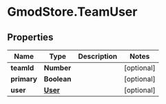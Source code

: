 # GmodStore.TeamUser

## Properties

Name | Type | Description | Notes
------------ | ------------- | ------------- | -------------
**teamId** | **Number** |  | [optional] 
**primary** | **Boolean** |  | [optional] 
**user** | [**User**](User.md) |  | [optional] 


